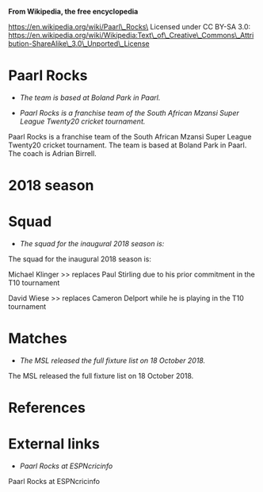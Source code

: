 **From Wikipedia, the free encyclopedia**

https://en.wikipedia.org/wiki/Paarl\_Rocks\
Licensed under CC BY-SA 3.0:\
https://en.wikipedia.org/wiki/Wikipedia:Text\_of\_Creative\_Commons\_Attribution-ShareAlike\_3.0\_Unported\_License

Paarl Rocks
===========

-   *The team is based at Boland Park in Paarl.*

-   *Paarl Rocks is a franchise team of the South African Mzansi Super
    League Twenty20 cricket tournament.*

Paarl Rocks is a franchise team of the South African Mzansi Super League
Twenty20 cricket tournament. The team is based at Boland Park in Paarl.
The coach is Adrian Birrell.

2018 season
===========

Squad
=====

-   *The squad for the inaugural 2018 season is:*

The squad for the inaugural 2018 season is:

Michael Klinger &gt;&gt; replaces Paul Stirling due to his prior
commitment in the T10 tournament

David Wiese &gt;&gt; replaces Cameron Delport while he is playing in the
T10 tournament

Matches
=======

-   *The MSL released the full fixture list on 18 October 2018.*

The MSL released the full fixture list on 18 October 2018.

References
==========

External links
==============

-   *Paarl Rocks at ESPNcricinfo*

Paarl Rocks at ESPNcricinfo
